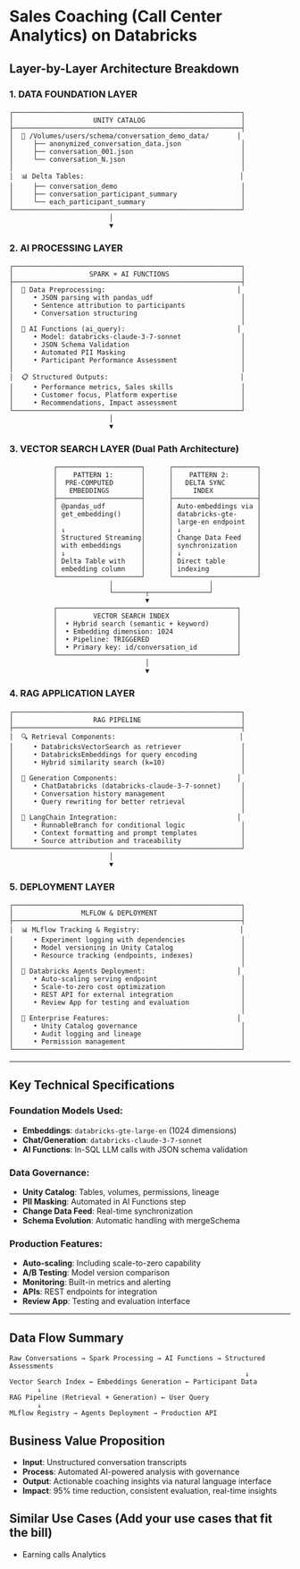 # Sales Coaching (Call Center Analytics) on Databricks

## Layer-by-Layer Architecture Breakdown

### 1. DATA FOUNDATION LAYER
```
┌─────────────────────────────────────────────────────────┐
│                    UNITY CATALOG                        │
├─────────────────────────────────────────────────────────┤
│  📁 /Volumes/users/schema/conversation_demo_data/       │
│     ├── anonymized_conversation_data.json               │
│     ├── conversation_001.json                           │
│     └── conversation_N.json                             │
│                                                         │
│  📊 Delta Tables:                                       │
│     ├── conversation_demo                               │
│     ├── conversation_participant_summary                │
│     └── each_participant_summary                        │
└─────────────────────────────────────────────────────────┘
                         │
                         ▼
```

### 2. AI PROCESSING LAYER
```
┌─────────────────────────────────────────────────────────┐
│                   SPARK + AI FUNCTIONS                  │
├─────────────────────────────────────────────────────────┤
│  🔄 Data Preprocessing:                                 │
│     • JSON parsing with pandas_udf                      │
│     • Sentence attribution to participants              │
│     • Conversation structuring                          │
│                                                         │
│  🧠 AI Functions (ai_query):                            │
│     • Model: databricks-claude-3-7-sonnet               │
│     • JSON Schema Validation                            │
│     • Automated PII Masking                             │
│     • Participant Performance Assessment                │
│                                                         │
│  📋 Structured Outputs:                                 │
│     • Performance metrics, Sales skills                 │
│     • Customer focus, Platform expertise                │
│     • Recommendations, Impact assessment                │
└─────────────────────────────────────────────────────────┘
                         │
                         ▼
```

### 3. VECTOR SEARCH LAYER (Dual Path Architecture)
```
           ┌─────────────────────┐      ┌─────────────────────┐
           │    PATTERN 1:       │      │    PATTERN 2:       │
           │  PRE-COMPUTED       │      │   DELTA SYNC        │
           │   EMBEDDINGS        │      │     INDEX           │
           ├─────────────────────┤      ├─────────────────────┤
           │ @pandas_udf         │      │ Auto-embeddings via │
           │ get_embedding()     │      │ databricks-gte-     │
           │                     │      │ large-en endpoint   │
           │ ↓                   │      │ ↓                   │
           │ Structured Streaming│      │ Change Data Feed    │
           │ with embeddings     │      │ synchronization     │
           │ ↓                   │      │ ↓                   │
           │ Delta Table with    │      │ Direct table        │
           │ embedding column    │      │ indexing            │
           └─────────────────────┘      └─────────────────────┘
                         │                        │
                         └────────┬───────────────┘
                                  ▼
           ┌─────────────────────────────────────────────┐
           │         VECTOR SEARCH INDEX                 │
           │  • Hybrid search (semantic + keyword)       │
           │  • Embedding dimension: 1024                │
           │  • Pipeline: TRIGGERED                      │
           │  • Primary key: id/conversation_id          │
           └─────────────────────────────────────────────┘
                                  │
                                  ▼
```

### 4. RAG APPLICATION LAYER
```
┌─────────────────────────────────────────────────────────┐
│                    RAG PIPELINE                         │
├─────────────────────────────────────────────────────────┤
│  🔍 Retrieval Components:                               │
│     • DatabricksVectorSearch as retriever               │
│     • DatabricksEmbeddings for query encoding           │
│     • Hybrid similarity search (k=10)                   │
│                                                         │
│  🧠 Generation Components:                              │
│     • ChatDatabricks (databricks-claude-3-7-sonnet)     │
│     • Conversation history management                   │
│     • Query rewriting for better retrieval              │
│                                                         │
│  🔗 LangChain Integration:                              │
│     • RunnableBranch for conditional logic              │
│     • Context formatting and prompt templates           │
│     • Source attribution and traceability               │
└─────────────────────────────────────────────────────────┘
                         │
                         ▼
```

### 5. DEPLOYMENT LAYER
```
┌─────────────────────────────────────────────────────────┐
│                 MLFLOW & DEPLOYMENT                     │
├─────────────────────────────────────────────────────────┤
│  📊 MLflow Tracking & Registry:                         │
│     • Experiment logging with dependencies              │
│     • Model versioning in Unity Catalog                 │
│     • Resource tracking (endpoints, indexes)            │
│                                                         │
│  🚀 Databricks Agents Deployment:                       │
│     • Auto-scaling serving endpoint                     │
│     • Scale-to-zero cost optimization                   │
│     • REST API for external integration                 │
│     • Review App for testing and evaluation             │
│                                                         │
│  🔐 Enterprise Features:                                │
│     • Unity Catalog governance                          │
│     • Audit logging and lineage                         │
│     • Permission management                             │
└─────────────────────────────────────────────────────────┘
```

---

## Key Technical Specifications

### Foundation Models Used:
- **Embeddings**: `databricks-gte-large-en` (1024 dimensions)
- **Chat/Generation**: `databricks-claude-3-7-sonnet`
- **AI Functions**: In-SQL LLM calls with JSON schema validation

### Data Governance:
- **Unity Catalog**: Tables, volumes, permissions, lineage
- **PII Masking**: Automated in AI Functions step
- **Change Data Feed**: Real-time synchronization
- **Schema Evolution**: Automatic handling with mergeSchema

### Production Features:
- **Auto-scaling**: Including scale-to-zero capability
- **A/B Testing**: Model version comparison
- **Monitoring**: Built-in metrics and alerting
- **APIs**: REST endpoints for integration
- **Review App**: Testing and evaluation interface

---

## Data Flow Summary

```
Raw Conversations → Spark Processing → AI Functions → Structured Assessments
                                                           ↓
Vector Search Index ← Embeddings Generation ← Participant Data
       ↓
RAG Pipeline (Retrieval + Generation) ← User Query
       ↓
MLflow Registry → Agents Deployment → Production API
```

## Business Value Proposition

- **Input**: Unstructured conversation transcripts
- **Process**: Automated AI-powered analysis with governance
- **Output**: Actionable coaching insights via natural language interface
- **Impact**: 95% time reduction, consistent evaluation, real-time insights

## Similar Use Cases (Add your use cases that fit the bill)
- Earning calls Analytics